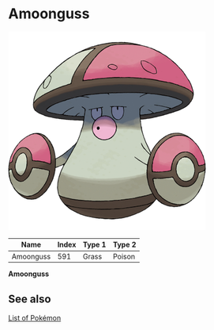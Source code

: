 # Amoonguss


![Amoonguss](images/591.png)

| **Name** | **Index** | **Type 1** | **Type 2** |
|----|----|----|----|
| Amoonguss | 591 | Grass | Poison  |

**Amoonguss** 

## See also

[List of Pokémon](../pokemon.md)
